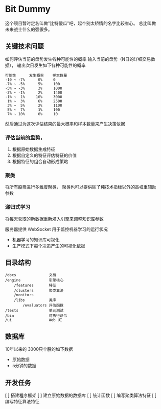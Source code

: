 # Bit Dummy
这个项目暂时定名叫做"比特傻瓜"吧，起个别太矫情的名字比较省心。
总比叫做未来战士什么的强很多。

## 关键技术问题
如何评估当前的盘势发生各种可能性的概率
输入当前的盘势（N日的详细交易数据），
输出次日发生如下各种可能性的概率
```
可能性      发生概率    样本数量
-10 ~ -7%      0%     0
-7% ~ -5%      5%     100
-5% ~ -3%      3%     1000
-3% ~ -1%      2%     1400
-1% ~  1%     10%     3000
 1% ~  3%      6%     2500
 3% ~  5%      2%     1100
 5% ~  7%      1%     100
 7% ~ 10%      0%     10
```
然后通过为这次评估结果的最大概率和样本数量来产生决策依据


### 评估当前的盘势，
1. 根据原始数据生成特征
2. 根据自定义的特征评估特征的价值
3. 根据特征的组合自动形成策略

### 聚类
将所有股票进行多维度聚类，
聚类也可以提供除了纯技术指标以外的高权重辅助参数

### 递归式学习
将每天获取的新数据重新灌入引擎来调整知识库参数

服务器提供 WebSocket 用于监控机器学习的运行状况
* 机器学习的知识库可视化
* 生产模式下每个决策产生的可视化依据


## 目录结构
```
/docs               文档
/engine             引擎核心
    /features       特征
    /clusters       聚类算法
    /monitors       
    /libs           类库
        /evaluators 评估函数
/tests              单元测试
/bin                可执行命令
/ui                 Web UI
```

## 数据库
10年以来的 3000只个股的如下数据
* 原始数据
* 5分钟的数据


## 开发任务
[ ] 搭建程序框架
[ ] 建立原始数据的数据库
[ ] 统计函数
[ ] 编写聚类算法特征
[ ] 编写特征算法特征
